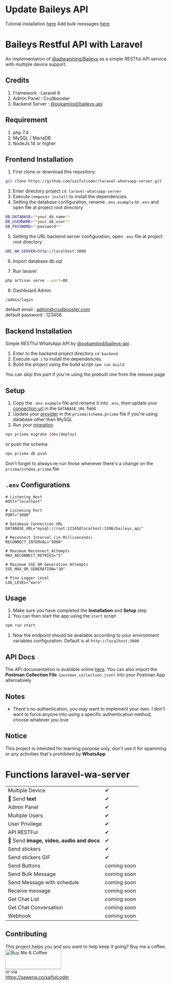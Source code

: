 # Update Baileys API
Tutorial installation [here](https://youtu.be/rTn-TBj5ifs)
Add bulk messages [here](https://youtu.be/lYf8AJ7-BN4)

# Baileys Restful API with Laravel
An implementation of [@adiwajshing/Baileys](https://github.com/adiwajshing/Baileys) as a simple RESTful API service with multiple device support.

## Credits
1. Framework : Laravel 8
2. Admin Panel : Crudbooster
3. Backend Server : [@ookamiiixd/baileys-api](https://github.com/ookamiiixd/baileys-api)

## Requirement
1. php 7.4
2. MySQL / MariaDB
3. NodeJs 14 or higher

## Frontend Installation

1. First clone or download this repository:
```bash
git clone https://github.com/saifulcoder/laravel-whatsapp-server.git
```
2. Enter directory project `cd laravel-whatsapp-server`
3. Execute `composer install` to install the dependencies.
4. Setting the database configuration, rename `.env.example` to `.env` and open file at project root directory
```bash
DB_DATABASE=**your_db_name**
DB_USERNAME=**your_db_user**
DB_PASSWORD=**password**
```
5. Setting the URL backend server configuration, open `.env` file at project root directory
```bash
URL_WA_SERVER=http://localhost:3000
```
6. Import database db.sql

7. Run laravel
```bash
php artisan serve --port=80
```
8. Dashboard Admin 
```bash
/admin/login
```
default email : admin@crudbooster.com <br>
default password : 123456


## Backend Installation 

Simple RESTful WhatsApp API by [@ookamiiixd/baileys-api](https://github.com/ookamiiixd/baileys-api) .

1. Enter to the backend project directory `cd backend`.
2. Execute `npm i` to install the dependencies.
3. Build the project using the build script `npm run build`

You can skip this part if you're using the prebuilt one from the release page

## Setup

1. Copy the `.env.example` file and rename it into `.env`, then update your [connection url](https://www.prisma.io/docs/reference/database-reference/connection-urls) in the `DATABASE_URL` field
1. Update your [provider](https://www.prisma.io/docs/reference/api-reference/prisma-schema-reference#fields) in the `prisma/schema.prisma` file if you're using database other than MySQL
1. Run your [migration](https://www.prisma.io/docs/reference/api-reference/command-reference#prisma-migrate)

```sh
npx prisma migrate (dev|deploy)
```

or push the schema

```sh
npx prisma db push
```

Don't forget to always re-run those whenever there's a change on the `prisma/schema.prisma` file

## `.env` Configurations

```env
# Listening Host
HOST="localhost"

# Listening Port
PORT="3000"

# Database Connection URL
DATABASE_URL="mysql://root:12345@localhost:3306/baileys_api"

# Reconnect Interval (in Milliseconds)
RECONNECT_INTERVAL="5000"

# Maximum Reconnect Attempts
MAX_RECONNECT_RETRIES="5"

# Maximum SSE QR Generation Attempts
SSE_MAX_QR_GENERATION="10"

# Pino Logger Level
LOG_LEVEL="warn"
```

## Usage

1. Make sure you have completed the **Installation** and **Setup** step
1. You can then start the app using the `start` script

```sh
npm run start
```

1. Now the endpoint should be available according to your environment variables configuration. Default is at `http://localhost:3000`

## API Docs

The API documentation is available online [here](https://documenter.getpostman.com/view/18988925/2s8Z73zWbg). You can also import the **Postman Collection File** `(postman_collection.json)` into your Postman App alternatively

## Notes

- There's no authentication, you may want to implement your own. I don't want to force anyone into using a specific authentication method, choose whatever you love



## Notice

This project is intended for learning purpose only, don't use it for spamming or any activities that's prohibited by **WhatsApp**


# Functions laravel-wa-server

|                                                               |   |
|---------------------------------------------------------------|---|
| Multiple Device                                               | ✔ |
| 📁 Send **text**                                             | ✔ |
| Admin Panel                                                  | ✔ |
| Multiple Users                                                | ✔ |
| User Privilege                                              | ✔ |
| API RESTFul                                              | ✔ |
| 📁 Send **image, video, audio and docs**                      | ✔ |
| Send stickers                                                 | ✔ |
| Send stickers GIF                                             | ✔ |
| Send Buttons                                                  | coming soon |
| Send Bulk Message                                             | coming soon |
| Send Message with schedule                                    | coming soon |
| Receive message                                               | coming soon |
| Get Chat List                                                | coming soon |
| Get Chat Conversation                                         | coming soon |
| Webhook                                                    | coming soon |

## Contributing

This project helps you and you want to help keep it going? Buy me a coffee:
<br> <a href="https://www.buymeacoffee.com/saifulcoder" target="_blank"><img src="https://www.buymeacoffee.com/assets/img/custom_images/orange_img.png" alt="Buy Me A Coffee" style="height: 61px !important;width: 174px !important;box-shadow: 0px 3px 2px 0px rgba(190, 190, 190, 0.5) !important;" ></a><br>
or via <br>
<a href="https://saweria.co/saifulcoder">https://saweria.co/saifulcoder</a>